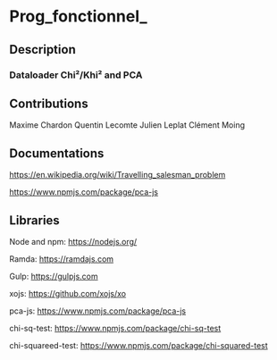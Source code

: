 # Prog_fonctionnel_

## Description


### Dataloader Chi²/Khi² and PCA


## Contributions

Maxime Chardon
Quentin Lecomte
Julien Leplat
Clément Moing

## Documentations

https://en.wikipedia.org/wiki/Travelling_salesman_problem

https://www.npmjs.com/package/pca-js

## Libraries

Node and npm:
https://nodejs.org/

Ramda:
https://ramdajs.com

Gulp:
https://gulpjs.com

xojs:
https://github.com/xojs/xo

pca-js:
https://www.npmjs.com/package/pca-js

chi-sq-test:
https://www.npmjs.com/package/chi-sq-test

chi-squareed-test:
https://www.npmjs.com/package/chi-squared-test
